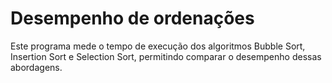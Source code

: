 # Desempenho de ordenações

Este programa mede o tempo de execução dos algoritmos Bubble Sort, Insertion Sort e Selection Sort, permitindo comparar o desempenho dessas abordagens.

